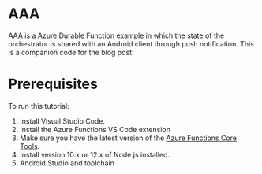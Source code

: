 # AAA

AAA is a Azure Durable Function example in which the state of the orchestrator is shared with an Android client through push notification. This is a companion code for the blog post:

# Prerequisites

To run this tutorial:

1. Install Visual Studio Code.
2. Install the Azure Functions VS Code extension
3. Make sure you have the latest version of the [Azure Functions Core Tools](https://learn.microsoft.com/en-us/azure/azure-functions/functions-run-local?tabs=v4%2Clinux%2Ccsharp%2Cportal%2Cbash). 
4. Install version 10.x or 12.x of Node.js installed.
5. Android Studio and toolchain
